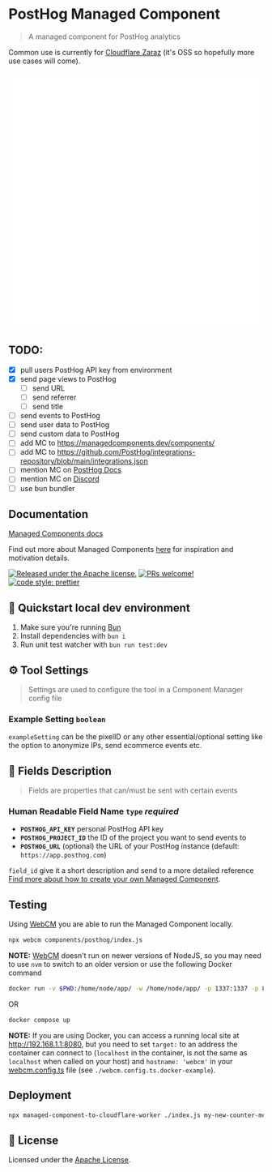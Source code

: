 # PostHog Managed Component

> A managed component for PostHog analytics

Common use is currently for [Cloudflare Zaraz](https://www.cloudflare.com/application-services/products/zaraz/) (it's OSS so hopefully more use cases will come).

![PostHog](assets/icon.svg)

## TODO:

- [x] pull users PostHog API key from environment
- [x] send page views to PostHog
  - [ ] send URL
  - [ ] send referrer
  - [ ] send title
- [ ] send events to PostHog
- [ ] send user data to PostHog
- [ ] send custom data to PostHog
- [ ] add MC to <https://managedcomponents.dev/components/>
- [ ] add MC to <https://github.com/PostHog/integrations-repository/blob/main/integrations.json>
- [ ] mention MC on [PostHog Docs](https://posthog.com/docs/advanced/proxy/cloudflare)
- [ ] mention MC on [Discord](https://discord.com/channels/595317990191398933/917505178016579605/1225745641351675925)
- [ ] use bun bundler

## Documentation

[Managed Components docs](https://managedcomponents.dev/)

Find out more about Managed Components [here](https://blog.cloudflare.com/zaraz-open-source-managed-components-and-webcm/) for inspiration and motivation details.

[![Released under the Apache license.](https://img.shields.io/badge/license-apache-blue.svg)](./LICENSE)
[![PRs welcome!](https://img.shields.io/badge/PRs-welcome-brightgreen.svg)](./CONTRIBUTING.md)
[![code style: prettier](https://img.shields.io/badge/code_style-prettier-ff69b4.svg?style=flat-square)](https://github.com/prettier/prettier)

## 🚀 Quickstart local dev environment

1. Make sure you're running [Bun](https://bun.sh/)
2. Install dependencies with `bun i`
3. Run unit test watcher with `bun run test:dev`

## ⚙️ Tool Settings

> Settings are used to configure the tool in a Component Manager config file

### Example Setting `boolean`

`exampleSetting` can be the pixelID or any other essential/optional setting like the option to anonymize IPs, send ecommerce events etc.

## 🧱 Fields Description

> Fields are properties that can/must be sent with certain events

### Human Readable Field Name `type` _required_

- **`POSTHOG_API_KEY`** personal PostHog API key
- **`POSTHOG_PROJECT_ID`** the ID of the project you want to send events to
- **`POSTHOG_URL`** (optional) the URL of your PostHog instance (default: `https://app.posthog.com`)

`field_id` give it a short description and send to a more detailed reference [Find more about how to create your own Managed Component](https://managedcomponents.dev/).

## Testing

Using [WebCM](https://webcm.dev/getting-started/install) you are able to run the Managed Component locally.

```bash
npx webcm components/posthog/index.js
```

**NOTE:** [WebCM](https://github.com/cloudflare/webcm) doesn't run on newer versions of NodeJS, so you may need to use `nvm` to switch to an older version or use the following Docker command

```bash
docker run -v $PWD:/home/node/app/ -w /home/node/app/ -p 1337:1337 -p 8000:8000 node:18 npx webcm components/posthog/index.js
```

OR

```bash
docker compose up
```

**NOTE:** If you are using Docker, you can access a running local site at <http://192.168.1.1:8080>, but you need to set `target:` to an address the container can connect to (`localhost` in the container, is not the same as `localhost` when called on your host) and `hostname: 'webcm'` in your [webcm.config.ts](./webcm.config.ts) file (see `./webcm.config.ts.docker-example`).

## Deployment

```bash
npx managed-component-to-cloudflare-worker ./index.js my-new-counter-mc
```

## 📝 License

Licensed under the [Apache License](./LICENSE).
